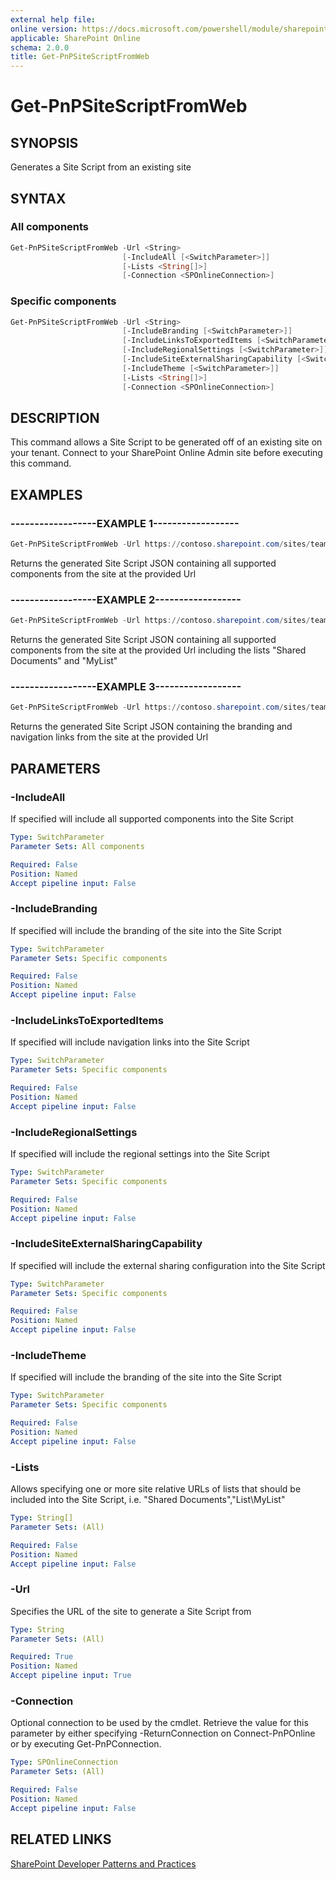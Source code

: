 ```yaml
---
external help file:
online version: https://docs.microsoft.com/powershell/module/sharepoint-pnp/get-pnpsitescriptfromweb
applicable: SharePoint Online
schema: 2.0.0
title: Get-PnPSiteScriptFromWeb
---
```


# Get-PnPSiteScriptFromWeb

## SYNOPSIS
Generates a Site Script from an existing site

## SYNTAX 

### All components
```powershell
Get-PnPSiteScriptFromWeb -Url <String>
                         [-IncludeAll [<SwitchParameter>]]
                         [-Lists <String[]>]
                         [-Connection <SPOnlineConnection>]
```

### Specific components
```powershell
Get-PnPSiteScriptFromWeb -Url <String>
                         [-IncludeBranding [<SwitchParameter>]]
                         [-IncludeLinksToExportedItems [<SwitchParameter>]]
                         [-IncludeRegionalSettings [<SwitchParameter>]]
                         [-IncludeSiteExternalSharingCapability [<SwitchParameter>]]
                         [-IncludeTheme [<SwitchParameter>]]
                         [-Lists <String[]>]
                         [-Connection <SPOnlineConnection>]
```

## DESCRIPTION
This command allows a Site Script to be generated off of an existing site on your tenant. Connect to your SharePoint Online Admin site before executing this command.

## EXAMPLES

### ------------------EXAMPLE 1------------------
```powershell
Get-PnPSiteScriptFromWeb -Url https://contoso.sharepoint.com/sites/teamsite -IncludeAll
```

Returns the generated Site Script JSON containing all supported components from the site at the provided Url

### ------------------EXAMPLE 2------------------
```powershell
Get-PnPSiteScriptFromWeb -Url https://contoso.sharepoint.com/sites/teamsite -IncludeAll -Lists "Shared Documents","Lists\MyList"
```

Returns the generated Site Script JSON containing all supported components from the site at the provided Url including the lists "Shared Documents" and "MyList"

### ------------------EXAMPLE 3------------------
```powershell
Get-PnPSiteScriptFromWeb -Url https://contoso.sharepoint.com/sites/teamsite -IncludeBranding -IncludeLinksToExportedItems
```

Returns the generated Site Script JSON containing the branding and navigation links from the site at the provided Url

## PARAMETERS

### -IncludeAll
If specified will include all supported components into the Site Script

```yaml
Type: SwitchParameter
Parameter Sets: All components

Required: False
Position: Named
Accept pipeline input: False
```

### -IncludeBranding
If specified will include the branding of the site into the Site Script

```yaml
Type: SwitchParameter
Parameter Sets: Specific components

Required: False
Position: Named
Accept pipeline input: False
```

### -IncludeLinksToExportedItems
If specified will include navigation links into the Site Script

```yaml
Type: SwitchParameter
Parameter Sets: Specific components

Required: False
Position: Named
Accept pipeline input: False
```

### -IncludeRegionalSettings
If specified will include the regional settings into the Site Script

```yaml
Type: SwitchParameter
Parameter Sets: Specific components

Required: False
Position: Named
Accept pipeline input: False
```

### -IncludeSiteExternalSharingCapability
If specified will include the external sharing configuration into the Site Script

```yaml
Type: SwitchParameter
Parameter Sets: Specific components

Required: False
Position: Named
Accept pipeline input: False
```

### -IncludeTheme
If specified will include the branding of the site into the Site Script

```yaml
Type: SwitchParameter
Parameter Sets: Specific components

Required: False
Position: Named
Accept pipeline input: False
```

### -Lists
Allows specifying one or more site relative URLs of lists that should be included into the Site Script, i.e. "Shared Documents","List\MyList"

```yaml
Type: String[]
Parameter Sets: (All)

Required: False
Position: Named
Accept pipeline input: False
```

### -Url
Specifies the URL of the site to generate a Site Script from

```yaml
Type: String
Parameter Sets: (All)

Required: True
Position: Named
Accept pipeline input: True
```

### -Connection
Optional connection to be used by the cmdlet. Retrieve the value for this parameter by either specifying -ReturnConnection on Connect-PnPOnline or by executing Get-PnPConnection.

```yaml
Type: SPOnlineConnection
Parameter Sets: (All)

Required: False
Position: Named
Accept pipeline input: False
```

## RELATED LINKS

[SharePoint Developer Patterns and Practices](https://aka.ms/sppnp)